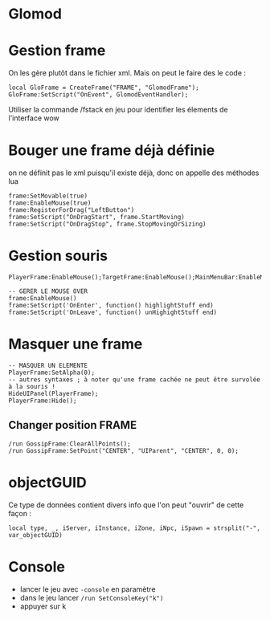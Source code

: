 # Glomod

# Gestion frame

On les gère plutôt dans le fichier xml. Mais on peut le faire des le code :

```
local GloFrame = CreateFrame("FRAME", "GlomodFrame");
GloFrame:SetScript("OnEvent", GlomodEventHandler);
```

Utiliser la commande /fstack en jeu pour identifier les élements de l'interface wow

# Bouger une frame déjà définie

on ne définit pas le xml puisqu'il existe déjà, donc on appelle des méthodes lua

```
frame:SetMovable(true)
frame:EnableMouse(true)
frame:RegisterForDrag("LeftButton")
frame:SetScript("OnDragStart", frame.StartMoving)
frame:SetScript("OnDragStop", frame.StopMovingOrSizing)
```

# Gestion souris

```
PlayerFrame:EnableMouse();TargetFrame:EnableMouse();MainMenuBar:EnableMouse();

-- GERER LE MOUSE OVER
frame:EnableMouse()
frame:SetScript('OnEnter', function() highlightStuff end)
frame:SetScript('OnLeave', function() unHighightStuff end)

```

# Masquer une frame

```
-- MASQUER UN ELEMENTE
PlayerFrame:SetAlpha(0);
-- autres syntaxes ; à noter qu'une frame cachée ne peut être survolée à la souris !
HideUIPanel(PlayerFrame);
PlayerFrame:Hide();
```

## Changer position FRAME

```
/run GossipFrame:ClearAllPoints();
/run GossipFrame:SetPoint("CENTER", "UIParent", "CENTER", 0, 0);
```

# objectGUID

Ce type de données contient divers info que l'on peut "ouvrir" de cette façon :

```
local type, _, iServer, iInstance, iZone, iNpc, iSpawn = strsplit("-", var_objectGUID)
```

# Console

* lancer le jeu avec `-console` en paramètre
* dans le jeu lancer `/run SetConsoleKey("k")`
* appuyer sur k
